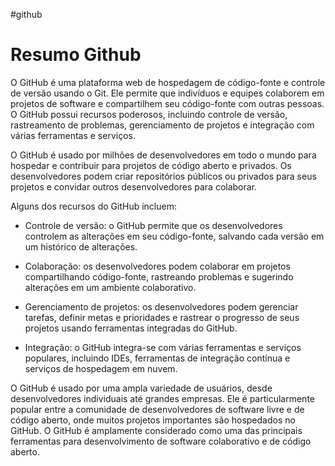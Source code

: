 #github 

# Resumo Github

O GitHub é uma plataforma web de hospedagem de código-fonte e controle de versão usando o Git. Ele permite que indivíduos e equipes colaborem em projetos de software e compartilhem seu código-fonte com outras pessoas. O GitHub possui recursos poderosos, incluindo controle de versão, rastreamento de problemas, gerenciamento de projetos e integração com várias ferramentas e serviços.

O GitHub é usado por milhões de desenvolvedores em todo o mundo para hospedar e contribuir para projetos de código aberto e privados. Os desenvolvedores podem criar repositórios públicos ou privados para seus projetos e convidar outros desenvolvedores para colaborar.

Alguns dos recursos do GitHub incluem:

-   Controle de versão: o GitHub permite que os desenvolvedores controlem as alterações em seu código-fonte, salvando cada versão em um histórico de alterações.
    
-   Colaboração: os desenvolvedores podem colaborar em projetos compartilhando código-fonte, rastreando problemas e sugerindo alterações em um ambiente colaborativo.
    
-   Gerenciamento de projetos: os desenvolvedores podem gerenciar tarefas, definir metas e prioridades e rastrear o progresso de seus projetos usando ferramentas integradas do GitHub.
    
-   Integração: o GitHub integra-se com várias ferramentas e serviços populares, incluindo IDEs, ferramentas de integração contínua e serviços de hospedagem em nuvem.
    

O GitHub é usado por uma ampla variedade de usuários, desde desenvolvedores individuais até grandes empresas. Ele é particularmente popular entre a comunidade de desenvolvedores de software livre e de código aberto, onde muitos projetos importantes são hospedados no GitHub. O GitHub é amplamente considerado como uma das principais ferramentas para desenvolvimento de software colaborativo e de código aberto.